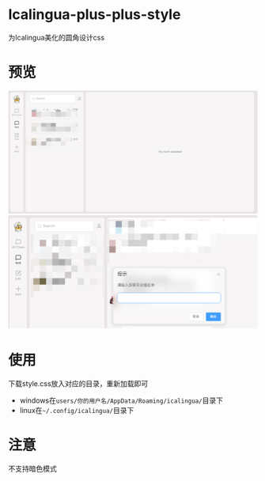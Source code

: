 # Icalingua-plus-plus-style
为Icalingua美化的圆角设计css
# 预览
![预览](https://github.com/wehaox/Icalingua-plus-plus-style/blob/main/1.png)
![预览](https://github.com/wehaox/Icalingua-plus-plus-style/blob/main/2.png)
# 使用
下载style.css放入对应的目录，重新加载即可
- windows在`users/你的用户名/AppData/Roaming/icalingua/`目录下
- linux在`~/.config/icalingua/`目录下
# 注意
不支持暗色模式

